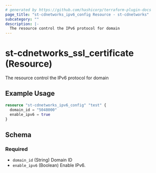 ```yaml
---
# generated by https://github.com/hashicorp/terraform-plugin-docs
page_title: "st-cdnetworks_ipv6_config Resource - st-cdnetworks"
subcategory: ""
description: |-
  The resource control the IPv6 protocol for domain
---
```


# st-cdnetworks_ssl_certificate (Resource)

The resource control the IPv6 protocol for domain

## Example Usage

```terraform
resource "st-cdnetworks_ipv6_config" "test" {
  domain_id = "5048000"
  enable_ipv6 = true
}
```

<!-- schema generated by tfplugindocs -->
## Schema

### Required

- `domain_id` (String) Domain ID
- `enable_ipv6` (Boolean) Enable IPv6.

